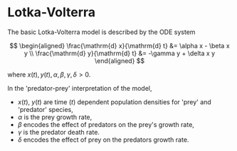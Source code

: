 # Lotka-Volterra

The basic Lotka-Volterra model is described by the ODE system

$$
\begin{aligned}
\frac{\mathrm{d} x}{\mathrm{d} t} &= \alpha x - \beta x y \\
\frac{\mathrm{d} y}{\mathrm{d} t} &= -\gamma y + \delta x y
\end{aligned}
$$

where $x(t), y(t), \alpha, \beta, \gamma, \delta > 0$.

In the 'predator-prey' interpretation of the model,

- $x(t)$, $y(t)$ are time ($t$) dependent population densities for 'prey' and 'predator' species,
- $\alpha$ is the prey growth rate,
- $\beta$ encodes the effect of predators on the prey's growth rate,
- $\gamma$ is the predator death rate.
- $\delta$ encodes the effect of prey on the predators growth rate.
